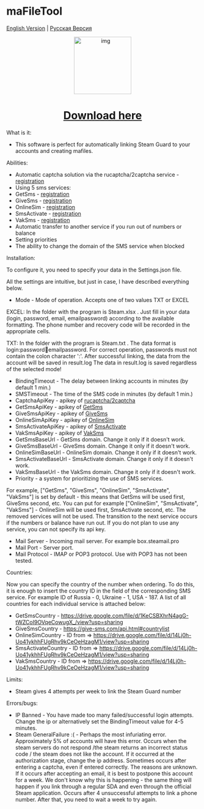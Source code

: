 # maFileTool
[English Version](README.en.md) | [Русская Версия](README.ru.md)

<p align="center">
  <img src="https://github.com/Riddler2077/maFileTool/blob/master/icon.ico" width="150" alt="img">
  <h1 align="center"><a href="https://github.com/Riddler2077/maFileTool/releases/tag/maFileTool1.0.3" target="_blank">Download here</a></h1>
</p>

What is it:
- This software is perfect for automatically linking Steam Guard to your accounts and creating mafiles.

Abilities:
- <div>Automatic captcha solution via the rucaptcha/2captcha service - <a href="https://rucaptcha.com/?from=947328" target="_blank">registration</a></div>
- Using 5 sms services:
- GetSms - <a href="https://getsms.online/en/reg.html" target="_blank">registration</a></div>
- GiveSms - <a href="https://give-sms.com/?ref=14040" target="_blank">registration</a></div>
- OnlineSim - <a href="https://onlinesim.io/?ref=40882" target="_blank">registration</a></div>
- SmsActivate - <a href="https://sms-activate.org/?ref=431207" target="_blank">registration</a></div>
- VakSms - <a href="https://vak-sms.com/accounts/registration/" target="_blank">registration</a></div>
- Automatic transfer to another service if you run out of numbers or balance
- Setting priorities
- The ability to change the domain of the SMS service when blocked

Installation:

To configure it, you need to specify your data in the Settings.json file.

All the settings are intuitive, but just in case, I have described everything below.

- Mode - Mode of operation. Accepts one of two values TXT or EXCEL
 
 EXCEL: In the folder with the program is Steam.xlsx . Just fill in your data (login, password, email, emailpassword) according to the available formatting.
 The phone number and recovery code will be recorded in the appropriate cells.
 
 TXT: In the folder with the program is Steam.txt . The data format is login:password:email:emailpassword. For correct operation, passwords must not contain the colon character ':'.
 After successful linking, the data from the account will be saved in result.log
 The data in result.log is saved regardless of the selected mode!
- BindingTimeout - The delay between linking accounts in minutes (by default 1 min.)
- SMSTimeout - The time of the SMS code in minutes (by default 1 min.)
- CaptchaApiKey - apikey of <a href="https://rucaptcha.com/?from=947328" target="_blank">rucaptcha/2captcha</a></div>
- GetSmsApiKey - apikey of <a href="https://getsms.online/ru/reg.html" target="_blank">GetSms</a></div>
- GiveSmsApiKey - apikey of <a href="https://give-sms.com/?ref=14040" target="_blank">GiveSms</a></div>
- OnlineSimApiKey - apikey of <a href="https://onlinesim.io/?ref=40882" target="_blank">OnlineSim</a></div>
- SmsActivateApiKey - apikey of <a href="https://sms-activate.org/?ref=431207" target="_blank">SmsActivate</a></div>
- VakSmsApiKey - apikey of <a href="https://vak-sms.com/accounts/registration/" target="_blank">VakSms</a></div>
- GetSmsBaseUrl - GetSms domain. Change it only if it doesn't work.
- GiveSmsBaseUrl - GiveSms domain. Change it only if it doesn't work.
- OnlineSimBaseUrl - OnlineSim domain. Change it only if it doesn't work.
- SmsActivateBaseUrl - SmsActivate domain. Change it only if it doesn't work.
- VakSmsBaseUrl - the VakSms domain. Change it only if it doesn't work.
- Priority - a system for prioritizing the use of SMS services.

For example, ["GetSms", "GiveSms", "OnlineSim", "SmsActivate", "VakSms"] is set by default - this means that GetSms will be used first, GiveSms second, etc.
You can put for example ["OnlineSim", "SmsActivate", "VakSms"] - OnlineSim will be used first, SmsActivate second, etc. The removed services will not be used.
The transition to the next service occurs if the numbers or balance have run out.
If you do not plan to use any service, you can not specify its api key.
- Mail Server - Incoming mail server. For example box.steamail.pro
- Mail Port - Server port.
- Mail Protocol - IMAP or POP3 protocol. Use with POP3 has not been tested.

Countries:

Now you can specify the country of the number when ordering.
To do this, it is enough to insert the country ID in the field of the corresponding SMS service.
For example ID of Russia - 0, Ukraine - 1, USA - 187.
A list of all countries for each individual service is attached below:

- GetSmsCountry - https://drive.google.com/file/d/1KeCSBXhrN4agG-tWZCoI9OVqeCowugX_/view?usp=sharing
- GiveSmsCountry - https://give-sms.com/api.html#countrylist
- OnlineSimCountry - ID from => https://drive.google.com/file/d/14Lj0h-Uo41ykhhFUgRhv9kCeOeHzagM1/view?usp=sharing
- SmsActivateCountry - ID from => https://drive.google.com/file/d/14Lj0h-Uo41ykhhFUgRhv9kCeOeHzagM1/view?usp=sharing
- VakSmsCountry - ID from => https://drive.google.com/file/d/14Lj0h-Uo41ykhhFUgRhv9kCeOeHzagM1/view?usp=sharing

Limits:
- Steam gives 4 attempts per week to link the Steam Guard number

Errors/bugs:
- IP Banned - You have made too many failed/successful login attempts. Change the ip or alternatively set the BindingTimeout value for 4-5 minutes.
- Steam GeneralFailure :( - Perhaps the most infuriating error. Approximately 5% of accounts will have this error.
 Occurs when the steam servers do not respond /the steam returns an incorrect status code / the steam does not like the account.
 If it occurred at the authorization stage, change the ip address.
 Sometimes occurs after entering a captcha, even if entered correctly. The reasons are unknown.
 If it occurs after accepting an email, it is best to postpone this account for a week.
 We don't know why this is happening - the same thing will happen if you link through a regular SDA and even through the official Steam application.
 Occurs after 4 unsuccessful attempts to link a phone number. After that, you need to wait a week to try again.
